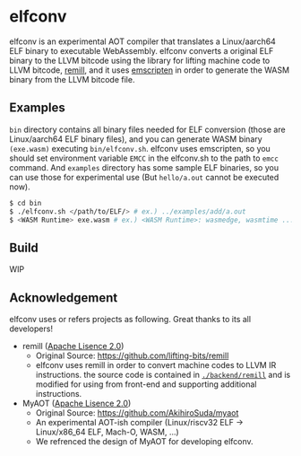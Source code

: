 # elfconv

elfconv is an experimental AOT compiler that translates a Linux/aarch64 ELF binary to executable WebAssembly.
elfconv converts a original ELF binary to the LLVM bitcode using the library for lifting machine code to LLVM bitcode, [remill](https://github.com/lifting-bits/remill),
and it uses [emscripten](https://github.com/emscripten-core/emscripten) in order to generate the WASM binary from the LLVM bitcode file.

## Examples
`bin` directory contains all binary files needed for ELF conversion (those are Linux/aarch64 ELF binary files), and you can generate WASM binary `(exe.wasm)` executing `bin/elfconv.sh`.
elfconv uses emscripten, so you should set environment variable `EMCC` in the elfconv.sh to the path to `emcc` command.
And `examples` directory has some sample ELF binaries, so you can use those for experimental use (But `hello/a.out` cannot be executed now).
```bash
$ cd bin
$ ./elfconv.sh </path/to/ELF/> # ex.) ../examples/add/a.out
$ <WASM Runtime> exe.wasm # ex.) <WASM Runtime>: wasmedge, wasmtime ...
```
## Build
WIP

## Acknowledgement
elfconv uses or refers projects as following. Great thanks to its all developers!
- remill ([Apache Lisence 2.0](https://github.com/lifting-bits/remill/blob/master/LICENSE))
    - Original Source: https://github.com/lifting-bits/remill
    - elfconv uses remill in order to convert machine codes to LLVM IR instructions. the source code is contained in [`./backend/remill`](https://github.com/yomaytk/elfconv/tree/main/backend/remill) and is modified for using from front-end and supporting additional instructions.
- MyAOT ([Apache Lisence 2.0](https://github.com/AkihiroSuda/myaot/blob/master/LICENSE))
    - Original Source: https://github.com/AkihiroSuda/myaot
    - An experimental AOT-ish compiler (Linux/riscv32 ELF → Linux/x86_64 ELF, Mach-O, WASM, ...)
    - We refrenced the design of MyAOT for developing elfconv.
